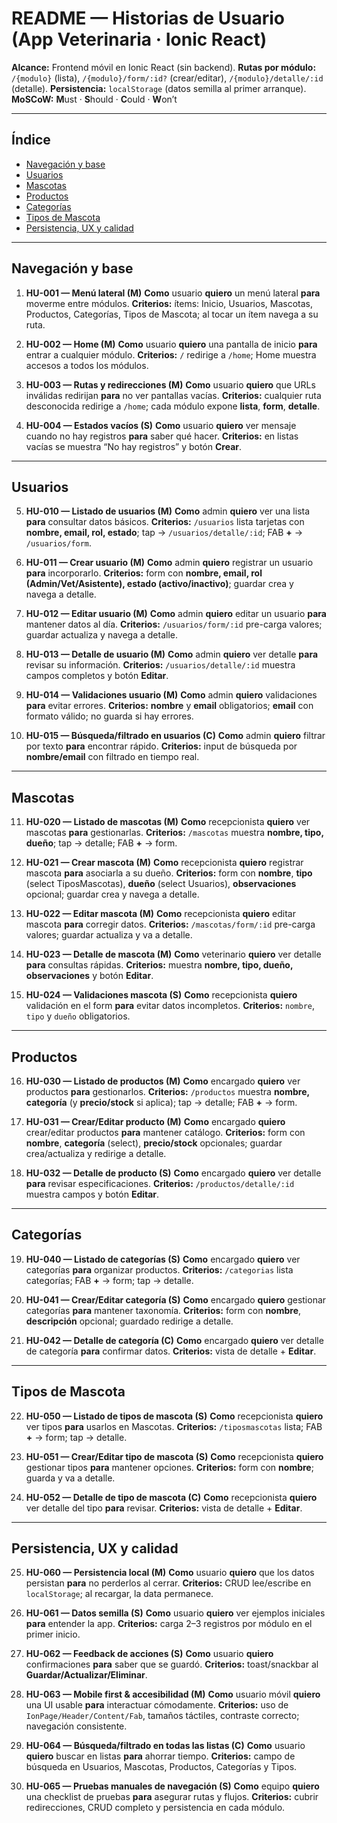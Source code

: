 # README — Historias de Usuario (App Veterinaria · Ionic React)

**Alcance:** Frontend móvil en Ionic React (sin backend).
**Rutas por módulo:** `/{modulo}` (lista), `/{modulo}/form/:id?` (crear/editar), `/{modulo}/detalle/:id` (detalle).
**Persistencia:** `localStorage` (datos semilla al primer arranque).
**MoSCoW:** **M**ust · **S**hould · **C**ould · **W**on’t

---

## Índice

* [Navegación y base](#navegación-y-base)
* [Usuarios](#usuarios)
* [Mascotas](#mascotas)
* [Productos](#productos)
* [Categorías](#categorías)
* [Tipos de Mascota](#tipos-de-mascota)
* [Persistencia, UX y calidad](#persistencia-ux-y-calidad)

---

## Navegación y base

1. **HU-001 — Menú lateral (M)**
   **Como** usuario **quiero** un menú lateral **para** moverme entre módulos.
   **Criterios:** ítems: Inicio, Usuarios, Mascotas, Productos, Categorías, Tipos de Mascota; al tocar un ítem navega a su ruta.

2. **HU-002 — Home (M)**
   **Como** usuario **quiero** una pantalla de inicio **para** entrar a cualquier módulo.
   **Criterios:** `/` redirige a `/home`; Home muestra accesos a todos los módulos.

3. **HU-003 — Rutas y redirecciones (M)**
   **Como** usuario **quiero** que URLs inválidas redirijan **para** no ver pantallas vacías.
   **Criterios:** cualquier ruta desconocida redirige a `/home`; cada módulo expone **lista**, **form**, **detalle**.

4. **HU-004 — Estados vacíos (S)**
   **Como** usuario **quiero** ver mensaje cuando no hay registros **para** saber qué hacer.
   **Criterios:** en listas vacías se muestra “No hay registros” y botón **Crear**.

---

## Usuarios

5. **HU-010 — Listado de usuarios (M)**
   **Como** admin **quiero** ver una lista **para** consultar datos básicos.
   **Criterios:** `/usuarios` lista tarjetas con **nombre, email, rol, estado**; tap → `/usuarios/detalle/:id`; FAB **+** → `/usuarios/form`.

6. **HU-011 — Crear usuario (M)**
   **Como** admin **quiero** registrar un usuario **para** incorporarlo.
   **Criterios:** form con **nombre, email, rol (Admin/Vet/Asistente), estado (activo/inactivo)**; guardar crea y navega a detalle.

7. **HU-012 — Editar usuario (M)**
   **Como** admin **quiero** editar un usuario **para** mantener datos al día.
   **Criterios:** `/usuarios/form/:id` pre-carga valores; guardar actualiza y navega a detalle.

8. **HU-013 — Detalle de usuario (M)**
   **Como** admin **quiero** ver detalle **para** revisar su información.
   **Criterios:** `/usuarios/detalle/:id` muestra campos completos y botón **Editar**.

9. **HU-014 — Validaciones usuario (M)**
   **Como** admin **quiero** validaciones **para** evitar errores.
   **Criterios:** **nombre** y **email** obligatorios; **email** con formato válido; no guarda si hay errores.

10. **HU-015 — Búsqueda/filtrado en usuarios (C)**
    **Como** admin **quiero** filtrar por texto **para** encontrar rápido.
    **Criterios:** input de búsqueda por **nombre/email** con filtrado en tiempo real.

---

## Mascotas

11. **HU-020 — Listado de mascotas (M)**
    **Como** recepcionista **quiero** ver mascotas **para** gestionarlas.
    **Criterios:** `/mascotas` muestra **nombre, tipo, dueño**; tap → detalle; FAB **+** → form.

12. **HU-021 — Crear mascota (M)**
    **Como** recepcionista **quiero** registrar mascota **para** asociarla a su dueño.
    **Criterios:** form con **nombre**, **tipo** (select TiposMascotas), **dueño** (select Usuarios), **observaciones** opcional; guardar crea y navega a detalle.

13. **HU-022 — Editar mascota (M)**
    **Como** recepcionista **quiero** editar mascota **para** corregir datos.
    **Criterios:** `/mascotas/form/:id` pre-carga valores; guardar actualiza y va a detalle.

14. **HU-023 — Detalle de mascota (M)**
    **Como** veterinario **quiero** ver detalle **para** consultas rápidas.
    **Criterios:** muestra **nombre, tipo, dueño, observaciones** y botón **Editar**.

15. **HU-024 — Validaciones mascota (S)**
    **Como** recepcionista **quiero** validación en el form **para** evitar datos incompletos.
    **Criterios:** `nombre`, `tipo` y `dueño` obligatorios.

---

## Productos

16. **HU-030 — Listado de productos (M)**
    **Como** encargado **quiero** ver productos **para** gestionarlos.
    **Criterios:** `/productos` muestra **nombre, categoría** (y **precio/stock** si aplica); tap → detalle; FAB **+** → form.

17. **HU-031 — Crear/Editar producto (M)**
    **Como** encargado **quiero** crear/editar productos **para** mantener catálogo.
    **Criterios:** form con **nombre**, **categoría** (select), **precio/stock** opcionales; guardar crea/actualiza y redirige a detalle.

18. **HU-032 — Detalle de producto (S)**
    **Como** encargado **quiero** ver detalle **para** revisar especificaciones.
    **Criterios:** `/productos/detalle/:id` muestra campos y botón **Editar**.

---

## Categorías

19. **HU-040 — Listado de categorías (S)**
    **Como** encargado **quiero** ver categorías **para** organizar productos.
    **Criterios:** `/categorias` lista categorías; FAB **+** → form; tap → detalle.

20. **HU-041 — Crear/Editar categoría (S)**
    **Como** encargado **quiero** gestionar categorías **para** mantener taxonomía.
    **Criterios:** form con **nombre**, **descripción** opcional; guardado redirige a detalle.

21. **HU-042 — Detalle de categoría (C)**
    **Como** encargado **quiero** ver detalle de categoría **para** confirmar datos.
    **Criterios:** vista de detalle + **Editar**.

---

## Tipos de Mascota

22. **HU-050 — Listado de tipos de mascota (S)**
    **Como** recepcionista **quiero** ver tipos **para** usarlos en Mascotas.
    **Criterios:** `/tiposmascotas` lista; FAB **+** → form; tap → detalle.

23. **HU-051 — Crear/Editar tipo de mascota (S)**
    **Como** recepcionista **quiero** gestionar tipos **para** mantener opciones.
    **Criterios:** form con **nombre**; guarda y va a detalle.

24. **HU-052 — Detalle de tipo de mascota (C)**
    **Como** recepcionista **quiero** ver detalle del tipo **para** revisar.
    **Criterios:** vista de detalle + **Editar**.

---

## Persistencia, UX y calidad

25. **HU-060 — Persistencia local (M)**
    **Como** usuario **quiero** que los datos persistan **para** no perderlos al cerrar.
    **Criterios:** CRUD lee/escribe en `localStorage`; al recargar, la data permanece.

26. **HU-061 — Datos semilla (S)**
    **Como** usuario **quiero** ver ejemplos iniciales **para** entender la app.
    **Criterios:** carga 2–3 registros por módulo en el primer inicio.

27. **HU-062 — Feedback de acciones (S)**
    **Como** usuario **quiero** confirmaciones **para** saber que se guardó.
    **Criterios:** toast/snackbar al **Guardar/Actualizar/Eliminar**.

28. **HU-063 — Mobile first & accesibilidad (M)**
    **Como** usuario móvil **quiero** una UI usable **para** interactuar cómodamente.
    **Criterios:** uso de `IonPage/Header/Content/Fab`, tamaños táctiles, contraste correcto; navegación consistente.

29. **HU-064 — Búsqueda/filtrado en todas las listas (C)**
    **Como** usuario **quiero** buscar en listas **para** ahorrar tiempo.
    **Criterios:** campo de búsqueda en Usuarios, Mascotas, Productos, Categorías y Tipos.

30. **HU-065 — Pruebas manuales de navegación (S)**
    **Como** equipo **quiero** una checklist de pruebas **para** asegurar rutas y flujos.
    **Criterios:** cubrir redirecciones, CRUD completo y persistencia en cada módulo.
